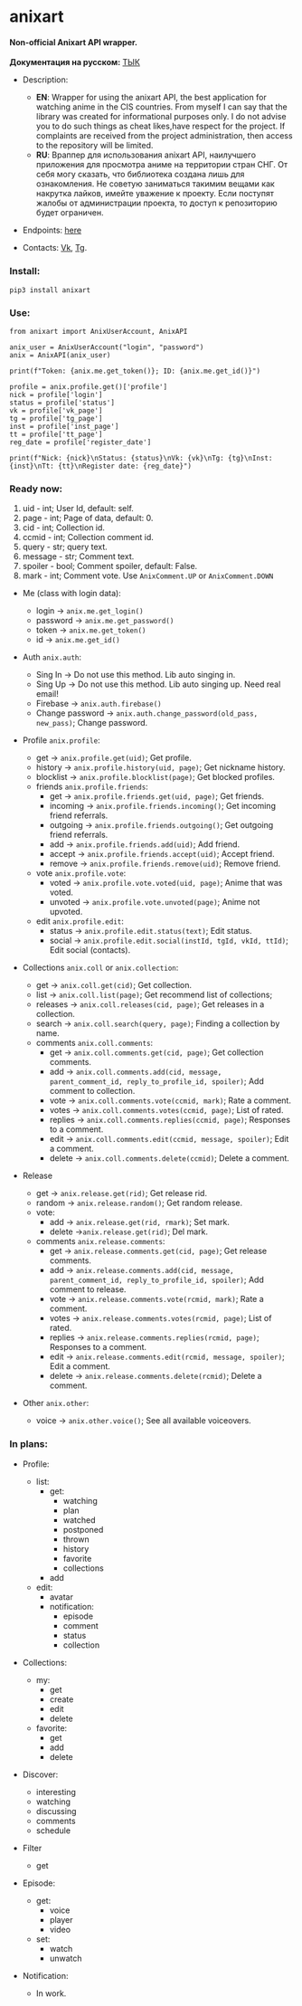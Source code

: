 # anixart
#### Non-official Anixart API wrapper. 

**Документация на русском:** [ТЫК](https://anixart.readthedocs.io/ "тык")

* Description:
    * **EN**: Wrapper for using the anixart API, the best application for watching anime in the CIS countries. From myself I can say that the library was created for informational purposes only. I do not advise you to do such things as cheat likes,have respect for the project. If complaints are received from the project administration, then access to the repository will be limited.
    * **RU**: Враппер для использования anixart API, наилучшего приложения для просмотра аниме на территории стран СНГ.  От себя могу сказать, что библиотека создана лишь для ознакомления. Не советую заниматься такимим вещами как накрутка лайков, имейте уважение к проекту. Если поступят жалобы от администрации проекта, то доступ к репозиторию будет ограничен.


* Endpoints: [here](https://github.com/SantaSpeen/anixart/blob/master/anixart/methods.py)
* Contacts: [Vk](https://vk.com/l.vindeta "Vk"), [Tg](https://t.me/id01234 "Tg").

### Install: 
`pip3 install anixart`

### Use:

```python3
from anixart import AnixUserAccount, AnixAPI

anix_user = AnixUserAccount("login", "password")
anix = AnixAPI(anix_user)

print(f"Token: {anix.me.get_token()}; ID: {anix.me.get_id()}")

profile = anix.profile.get()['profile']
nick = profile['login']
status = profile['status']
vk = profile['vk_page']
tg = profile['tg_page']
inst = profile['inst_page']
tt = profile['tt_page']
reg_date = profile['register_date']

print(f"Nick: {nick}\nStatus: {status}\nVk: {vk}\nTg: {tg}\nInst: {inst}\nTt: {tt}\nRegister date: {reg_date}")
```

### Ready now:
1. uid - int; User Id, default: self.
2. page - int; Page of data, default: 0.
3. cid - int; Collection id.
4. ccmid - int; Collection comment id.
5. query - str; query text.
6. message - str; Comment text.
7. spoiler - bool; Comment spoiler, default: False.
8. mark - int; Comment vote. Use `AnixComment.UP` or `AnixComment.DOWN`


* Me (class with login data): 
    - login -> `anix.me.get_login()`
    - password -> `anix.me.get_password()`
    - token -> `anix.me.get_token()`
    - id -> `anix.me.get_id()`

* Auth `anix.auth`:
    - Sing In -> Do not use this method. Lib auto singing in.
    - Sing Up -> Do not use this method. Lib auto singing up. Need real email!
    - Firebase -> `anix.auth.firebase()`
    - Change password -> `anix.auth.change_password(old_pass, new_pass)`; Change password.

* Profile `anix.profile`:
    - get -> `anix.profile.get(uid)`; Get profile.
    - history  -> `anix.profile.history(uid, page)`; Get nickname history.
    - blocklist  -> `anix.profile.blocklist(page)`; Get blocked profiles.
    - friends `anix.profile.friends`: 
        * get -> `anix.profile.friends.get(uid, page)`; Get friends.
        * incoming -> `anix.profile.friends.incoming()`; Get incoming friend referrals.
        * outgoing -> `anix.profile.friends.outgoing()`; Get outgoing friend referrals.
        * add -> `anix.profile.friends.add(uid)`; Add friend.
        * accept -> `anix.profile.friends.accept(uid)`; Accept friend.
        * remove -> `anix.profile.friends.remove(uid)`; Remove friend.
    - vote `anix.profile.vote`: 
        * voted -> `anix.profile.vote.voted(uid, page)`; Anime that was voted.
        * unvoted -> `anix.profile.vote.unvoted(page)`; Anime not upvoted.
    - edit `anix.profile.edit`: 
        * status -> `anix.profile.edit.status(text)`; Edit status.
        * social -> `anix.profile.edit.social(instId, tgId, vkId, ttId)`; Edit social (contacts).

* Collections `anix.coll` or `anix.collection`:
    - get -> `anix.coll.get(cid)`; Get collection.
    - list -> `anix.coll.list(page)`; Get recommend list of collections;
    - releases -> `anix.coll.releases(cid, page)`; Get releases in a collection.
    - search -> `anix.coll.search(query, page)`; Finding a collection by name.
    - comments `anix.coll.comments`:
      * get -> `anix.coll.comments.get(cid, page)`; Get collection comments.
      * add -> `anix.coll.comments.add(cid, message, parent_comment_id, reply_to_profile_id, spoiler)`; Add comment to collection.
      * vote -> `anix.coll.comments.vote(ccmid, mark)`; Rate a comment.
      * votes -> `anix.coll.comments.votes(ccmid, page)`; List of rated.
      * replies -> `anix.coll.comments.replies(ccmid, page)`; Responses to a comment.
      * edit -> `anix.coll.comments.edit(ccmid, message, spoiler)`; Edit a comment.
      * delete -> `anix.coll.comments.delete(ccmid)`; Delete a comment.

* Release
  - get -> `anix.release.get(rid)`; Get release rid.
  - random -> `anix.release.random()`; Get random release.
  - vote:
      * add -> `anix.release.get(rid, rmark)`; Set mark.
      * delete ->`anix.release.get(rid)`; Del mark.
  - comments `anix.release.comments`:
    * get -> `anix.release.comments.get(cid, page)`; Get release comments.
    * add -> `anix.release.comments.add(cid, message, parent_comment_id, reply_to_profile_id, spoiler)`; Add comment to release.
    * vote -> `anix.release.comments.vote(rcmid, mark)`; Rate a comment.
    * votes -> `anix.release.comments.votes(rcmid, page)`; List of rated.
    * replies -> `anix.release.comments.replies(rcmid, page)`; Responses to a comment.
    * edit -> `anix.release.comments.edit(rcmid, message, spoiler)`; Edit a comment.
    * delete -> `anix.release.comments.delete(rcmid)`; Delete a comment.

* Other `anix.other`:
  - voice -> `anix.other.voice()`; See all available voiceovers.

### In plans:

* Profile:
	- list:
		* get:
			- watching
			- plan
			- watched
			- postponed
			- thrown
			- history
			- favorite 
			- collections
		* add
	- edit:
		* avatar
		* notification:
			- episode
			- comment
			- status
			- collection

* Collections:
	- my:
		* get
		* create
		* edit
		* delete
	- favorite:
		* get
		* add
		* delete

* Discover:
	- interesting
	- watching
	- discussing
	- comments
	- schedule

* Filter
	- get

* Episode:
	- get:
		- voice
		- player
		- video
	- set:
		- watch
		- unwatch

* Notification:
	- In work.
